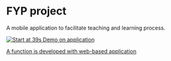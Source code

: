 # FYP project
A mobile application to facilitate teaching and learning process. 

[![Start at 39s Demo on application](http://i3.ytimg.com/vi/2E2E0D_b3tE/maxresdefault.jpg)](https://www.youtube.com/watch?v=2E2E0D_b3tE)

[A function is developed with web-based application](https://github.com/ccky2008/IndiviualProjectWeb)
